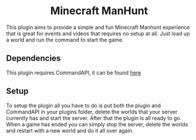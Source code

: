 <h1 align="center">
Minecraft ManHunt
</h1>

This plugin aims to provide a simple and fun Minecraft Manhunt experience that is great for events and videos that requires no setup at all. Just load up a world and run the command to start the game.

<h2>Dependencies</h2>

This plugin requires CommandAPI, it can be found [here](https://github.com/JorelAli/CommandAPI/releases)

<h2>Setup</h2>

To setup the plugin all you have to do is put both the plugin and CommandAPI in your plugins folder, delete the worlds that your server currently has and start the server. After that the plugin is all ready to go. When a game has ended you can simply stop the server, delete the worlds and restart with a new world and do it all over again.
